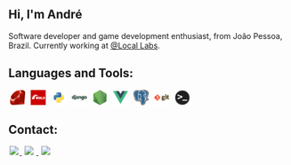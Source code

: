 ## Hi, I'm André

Software developer and game development enthusiast, from João Pessoa, Brazil. Currently working at [@Local Labs](https://locallabs.com/).


## Languages and Tools:

<code><img height="27" style="margin: 0 3px" src="https://raw.githubusercontent.com/github/explore/80688e429a7d4ef2fca1e82350fe8e3517d3494d/topics/ruby/ruby.png"></code>
<code><img height="27" style="margin: 0 3px" src="https://raw.githubusercontent.com/github/explore/80688e429a7d4ef2fca1e82350fe8e3517d3494d/topics/rails/rails.png"></code>
<code><img height="27" style="margin: 0 3px" src="https://raw.githubusercontent.com/github/explore/80688e429a7d4ef2fca1e82350fe8e3517d3494d/topics/python/python.png"></code>
<code><img height="27" style="margin: 0 3px" src="https://raw.githubusercontent.com/github/explore/80688e429a7d4ef2fca1e82350fe8e3517d3494d/topics/django/django.png"></code>
<code><img height="27" style="margin: 0 3px" src="https://raw.githubusercontent.com/github/explore/80688e429a7d4ef2fca1e82350fe8e3517d3494d/topics/nodejs/nodejs.png"></code>
<code><img height="27" style="margin: 0 3px" src="https://raw.githubusercontent.com/github/explore/80688e429a7d4ef2fca1e82350fe8e3517d3494d/topics/vue/vue.png"></code>
<code><img height="27" style="margin: 0 3px" src="https://raw.githubusercontent.com/github/explore/80688e429a7d4ef2fca1e82350fe8e3517d3494d/topics/postgresql/postgresql.png"></code>
<code><img height="27" style="margin: 0 3px" src="https://raw.githubusercontent.com/github/explore/80688e429a7d4ef2fca1e82350fe8e3517d3494d/topics/git/git.png"></code>
<code><img height="27" style="margin: 0 3px" src="https://raw.githubusercontent.com/github/explore/80688e429a7d4ef2fca1e82350fe8e3517d3494d/topics/terminal/terminal.png"></code>


## Contact:

<a href="https://twitter.com/andreealencar">
  <img width="27px" style="margin: 0 2px" src="https://cdn.jsdelivr.net/npm/simple-icons@v3/icons/twitter.svg" />
</a>
<a href="https://www.linkedin.com/in/andreealencar/">
  <img width="27px" style="margin: 0 5px" src="https://cdn.jsdelivr.net/npm/simple-icons@v3/icons/linkedin.svg" />
</a>
<a href="https://t.me/andreealencar">
  <img width="27px" style="margin: 0 5px" src="https://cdn.jsdelivr.net/npm/simple-icons@v3/icons/telegram.svg" />
</a>
